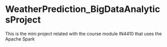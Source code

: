 # WeatherPrediction_BigDataAnalyticsProject
This is the mini project related with the course module IN4410 that uses the Apache Spark
